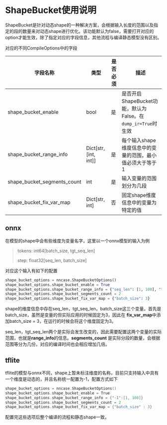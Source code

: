 # ShapeBucket使用说明

ShapeBucket是针对动态shape的一种解决方案，会根据输入长度的范围以及指定的段的数量来对动态shape进行优化。该功能默认为false，需要打开对应的option才能生效，除了指定对应的字段信息，其他流程与编译静态模型没有区别。

对应的不同CompileOptions中的字段

| 字段名称                        | 类型                    | 是否必须 | 描述                                             |
|-----------------------------|-----------------------|------|------------------------------------------------|
| shape_bucket_enable         | bool                  | 是    | 是否开启ShapeBucket功能，默认为False。在 `dump_ir=True`时生效 |
| shape_bucket_range_info     | Dict[str, [int, int]] | 是    | 每个输入shape维度信息中的变量的范围，最小值必须大于等于1                |
| shape_bucket_segments_count | int                   | 是    | 输入变量的范围划分为几段                                   |
| shape_bucket_fix_var_map    | Dict[str, int]        | 否    | 固定shape维度信息中的变量为特定的值                           |

## onnx

在模型的shape中会有些维度为变量名字，这里以一个onnx模型的输入为例

> tokens: int64[batch_size, tgt_seq_len]
>
> step: float32[seq_len, batch_size]

对应这个输入有如下的配置

```python
shape_bucket_options = nncase.ShapeBucketOptions()
shape_bucket_options.shape_bucket_enable = True
shape_bucket_options.shape_bucket_range_info = {"seq_len": [1, 100], "tgt_seq_len": [1, 100]}
shape_bucket_options.shape_bucket_segments_count = 2
shape_bucket_options.shape_bucket_fix_var_map = {"batch_size": 3}
```

shape的维度信息中存在seq_len，tgt_seq_len，batch_size这三个变量。首先是batch_size，虽然是变量的但实际应用的时候固定为3，因此在
**fix_var_map**中添加batch_size = 3，在运行的时候会将这个维度固定为3。

seq_len，tgt_seq_len两个是实际会发生改变的，因此需要配置这两个变量的实际范围，也就是**range_info**的信息。**segments_count**
是实际分段的数量，会根据范围等分为几份，对应的编译时间也会相应增加几倍。

## tflite

tflite的模型与onnx不同，shape上暂未标注维度的名称，目前只支持输入中具有一个维度是动态的，并且名称统一配置为-1，配置方式如下

```cpp
shape_bucket_options = nncase.ShapeBucketOptions()
shape_bucket_options.shape_bucket_enable = True
shape_bucket_options.shape_bucket_range_info = {"-1":[1, 100]}
shape_bucket_options.shape_bucket_segments_count = 2
shape_bucket_options.shape_bucket_fix_var_map = {"batch_size" : 3}
```

配置完这些选项后整个编译的流程和静态shape一致。
